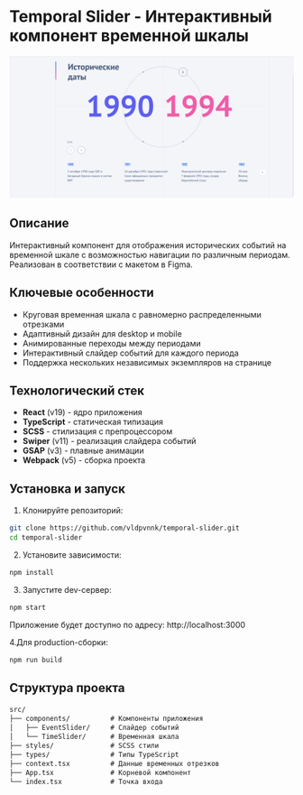 # Temporal Slider - Интерактивный компонент временной шкалы

![Пример работы компонента](./preview.png)

## Описание

Интерактивный компонент для отображения исторических событий на временной шкале с возможностью навигации по различным периодам. Реализован в соответствии с макетом в Figma.

## Ключевые особенности

- Круговая временная шкала с равномерно распределенными отрезками
- Адаптивный дизайн для desktop и mobile
- Анимированные переходы между периодами
- Интерактивный слайдер событий для каждого периода
- Поддержка нескольких независимых экземпляров на странице

## Технологический стек

- **React** (v19) - ядро приложения
- **TypeScript** - статическая типизация
- **SCSS** - стилизация с препроцессором
- **Swiper** (v11) - реализация слайдера событий
- **GSAP** (v3) - плавные анимации
- **Webpack** (v5) - сборка проекта

## Установка и запуск

1. Клонируйте репозиторий:
```bash
git clone https://github.com/vldpvnnk/temporal-slider.git
cd temporal-slider
```
2. Установите зависимости:
```bash
npm install
```
3. Запустите dev-сервер:
```bash
npm start
```
Приложение будет доступно по адресу: http://localhost:3000 

4.Для production-сборки:
```bash
npm run build
```
## Структура проекта

```text
src/
├── components/          # Компоненты приложения
│   ├── EventSlider/     # Слайдер событий
│   └── TimeSlider/      # Временная шкала
├── styles/              # SCSS стили
├── types/               # Типы TypeScript
├── context.tsx          # Данные временных отрезков
├── App.tsx              # Корневой компонент
└── index.tsx            # Точка входа
``` 